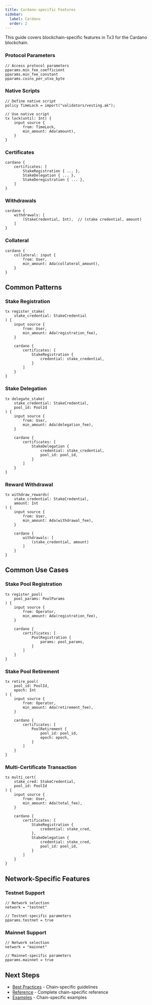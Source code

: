```yaml
---
title: Cardano-specific Features
sidebar:
  label: Cardano
  order: 2
---
```

This guide covers blockchain-specific features in Tx3 for the Cardano blockchain.

### Protocol Parameters
```tx3
// Access protocol parameters
pparams.min_fee_coefficient
pparams.min_fee_constant
pparams.coins_per_utxo_byte
```

### Native Scripts
```tx3
// Define native script
policy TimeLock = import("validators/vesting.ak");

// Use native script
tx lock(until: Int) {
    input source {
        from: TimeLock,
        min_amount: Ada(amount),
    }
}
```

### Certificates
```tx3
cardano {
    certificates: [
        StakeRegistration { ... },
        StakeDelegation { ... },
        StakeDeregistration { ... },
    ]
}
```

### Withdrawals
```tx3
cardano {
    withdrawals: [
        (StakeCredential, Int),  // (stake credential, amount)
    ]
}
```

### Collateral
```tx3
cardano {
    collateral: input {
        from: User,
        min_amount: Ada(collateral_amount),
    }
}
```

## Common Patterns

### Stake Registration
```tx3
tx register_stake(
    stake_credential: StakeCredential
) {
    input source {
        from: User,
        min_amount: Ada(registration_fee),
    }
    
    cardano {
        certificates: [
            StakeRegistration {
                credential: stake_credential,
            }
        ]
    }
}
```

### Stake Delegation
```tx3
tx delegate_stake(
    stake_credential: StakeCredential,
    pool_id: PoolId
) {
    input source {
        from: User,
        min_amount: Ada(delegation_fee),
    }
    
    cardano {
        certificates: [
            StakeDelegation {
                credential: stake_credential,
                pool_id: pool_id,
            }
        ]
    }
}
```

### Reward Withdrawal
```tx3
tx withdraw_rewards(
    stake_credential: StakeCredential,
    amount: Int
) {
    input source {
        from: User,
        min_amount: Ada(withdrawal_fee),
    }
    
    cardano {
        withdrawals: [
            (stake_credential, amount)
        ]
    }
}
```

## Common Use Cases

### Stake Pool Registration
```tx3
tx register_pool(
    pool_params: PoolParams
) {
    input source {
        from: Operator,
        min_amount: Ada(registration_fee),
    }
    
    cardano {
        certificates: [
            PoolRegistration {
                params: pool_params,
            }
        ]
    }
}
```

### Stake Pool Retirement
```tx3
tx retire_pool(
    pool_id: PoolId,
    epoch: Int
) {
    input source {
        from: Operator,
        min_amount: Ada(retirement_fee),
    }
    
    cardano {
        certificates: [
            PoolRetirement {
                pool_id: pool_id,
                epoch: epoch,
            }
        ]
    }
}
```

### Multi-Certificate Transaction
```tx3
tx multi_cert(
    stake_cred: StakeCredential,
    pool_id: PoolId
) {
    input source {
        from: User,
        min_amount: Ada(total_fee),
    }
    
    cardano {
        certificates: [
            StakeRegistration {
                credential: stake_cred,
            },
            StakeDelegation {
                credential: stake_cred,
                pool_id: pool_id,
            }
        ]
    }
}
```

## Network-Specific Features

### Testnet Support
```tx3
// Network selection
network = "testnet"

// Testnet-specific parameters
pparams.testnet = true
```

### Mainnet Support
```tx3
// Network selection
network = "mainnet"

// Mainnet-specific parameters
pparams.mainnet = true
```

## Next Steps

- [Best Practices](../best-practices) - Chain-specific guidelines
- [Reference](../reference) - Complete chain-specific reference
- [Examples](../examples) - Chain-specific examples 